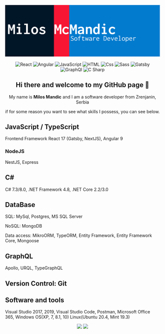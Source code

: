 <img alt="cover image" src="cover github.jpg" />

<p align=center>
  <img alt="React" src="https://img.shields.io/badge/React-61DAFB?logo=react&logoColor=white&style=for-the-badge" />
  <img alt="Angular" src="https://img.shields.io/badge/Angular-DD0031?logo=angular&logoColor=white&style=for-the-badge" />
  <img alt="JavaScript" src="https://img.shields.io/badge/JavaScript-F7DF1E?logo=javascript&logoColor=white&style=for-the-badge" />
  <img alt="HTML" src="https://img.shields.io/badge/HTML-E34F26?logo=html5&logoColor=white&style=for-the-badge" />
  <img alt="Css" src="https://img.shields.io/badge/CSS-1572B6?logo=css3&logoColor=white&style=for-the-badge" />
  <img alt="Sass" src="https://img.shields.io/badge/Sass-CC6699?logo=sass&logoColor=white&style=for-the-badge" />
  <img alt="Gatsby" src="https://img.shields.io/badge/Gatsby-663399?logo=gatsby&logoColor=white&style=for-the-badge" />
  <img alt="GraphQl" src="https://img.shields.io/badge/GraphQL-E10098?logo=graphql&logoColor=white&style=for-the-badge" />
  <img alt="C Sharp" src="https://img.shields.io/badge/C%23-239120?logo=c-sharp&logoColor=white&style=for-the-badge" />
</p>

<h2 align=center>Hi there and welcome to my GitHub page 👋</h2> 
<p align=center>My name is <b>Milos Mandic</b> and I am a software developer from Zrenjanin, Serbia</p>

<p align=center>if for some reason you want to see what skills I possess, you can see below.</p> 

## JavaScript / TypeScript
 Frontend Framework
 React 17 (Gatsby, NextJS), Angular 9

### NodeJS
 NestJS, Express

## C#
 C# 7.3/8.0, .NET Framework 4.8, .NET Core 2.2/3.0

## DataBase
 <p>SQL: MySql, Postgres, MS SQL Server</p>
 <p>NoSQL: MongoDB</p>
 <p>Data access: MikroORM, TypeORM, Entity Framework, Entity Framework Core, Mongoose</p>

## GraphQL
 Apollo, URQL, TypeGraphQL

## Version Control: Git

## Software and tools
Visual Studio 2017, 2019, Visual Studio Code, Postman, Microsoft Office 365, Windows OS(XP, 7, 8.1, 10) Linux(Ubuntu 20.4, Mint 19.3)




<div align="center" display="flex" justifyContent="space-between">
  <img height="180em" src="https://github-readme-stats.vercel.app/api?username=mcmicko&show_icons=true&theme=dracula&include_all_commits=true&count_private=true" />

  <img height="180em" src="https://github-readme-stats.vercel.app/api/top-langs/?username=mcmicko&layout=compact&langs_count=7&theme=dracula" />
</div>


